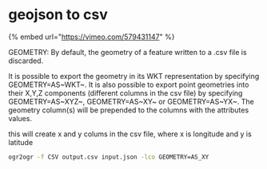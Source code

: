 # geojson to csv

{% embed url="https://vimeo.com/579431147" %}



GEOMETRY: By default, the geometry of a feature written to a .csv file is discarded.

It is possible to export the geometry in its WKT representation by specifying GEOMETRY=AS~WKT~. It is also possible to export point geometries into their X,Y,Z components \(different columns in the csv file\) by specifying GEOMETRY=AS~XYZ~, GEOMETRY=AS~XY~ or GEOMETRY=AS~YX~. The geometry column\(s\) will be prepended to the columns with the attributes values.

this will create x and y colums in the csv file, where x is longitude and y is latitude

```bash
ogr2ogr -f CSV output.csv input.json -lco GEOMETRY=AS_XY
```

